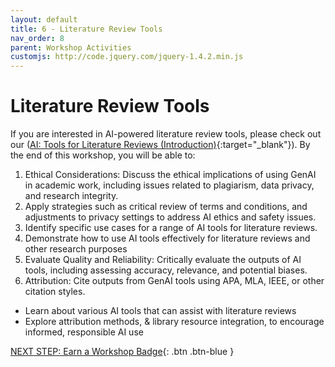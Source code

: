 ```yaml
---
layout: default
title: 6 - Literature Review Tools
nav_order: 8
parent: Workshop Activities
customjs: http://code.jquery.com/jquery-1.4.2.min.js
---
```


# Literature Review Tools
If you are interested in AI-powered literature review tools, please check out our ([AI: Tools for Literature Reviews (Introduction)](https://uviclibraries.github.io/ai-lit-reviews-intro/1-search-papers.html){:target="_blank"}). By the end of this workshop, you will be able to:

1. Ethical Considerations: Discuss the ethical implications of using GenAI in academic work, including issues related to plagiarism, data privacy, and research integrity.
2. Apply strategies such as critical review of terms and conditions, and adjustments to privacy settings to address AI ethics and safety issues.
3. Identify specific use cases for a range of AI tools for literature reviews.
4. Demonstrate how to use AI tools effectively for literature reviews and other research purposes
5. Evaluate Quality and Reliability: Critically evaluate the outputs of AI tools, including assessing accuracy, relevance, and potential biases.
6. Attribution: Cite outputs from GenAI tools using APA, MLA, IEEE, or other citation styles.
- Learn about various AI tools that can assist with literature reviews
- Explore attribution methods, & library resource integration, to encourage informed, responsible AI use


[NEXT STEP: Earn a Workshop Badge](informal-credentials.html){: .btn .btn-blue }
